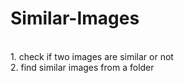# Similar-Images
<br>
1. check if two images are similar or not
<br>
2. find similar images from a folder
